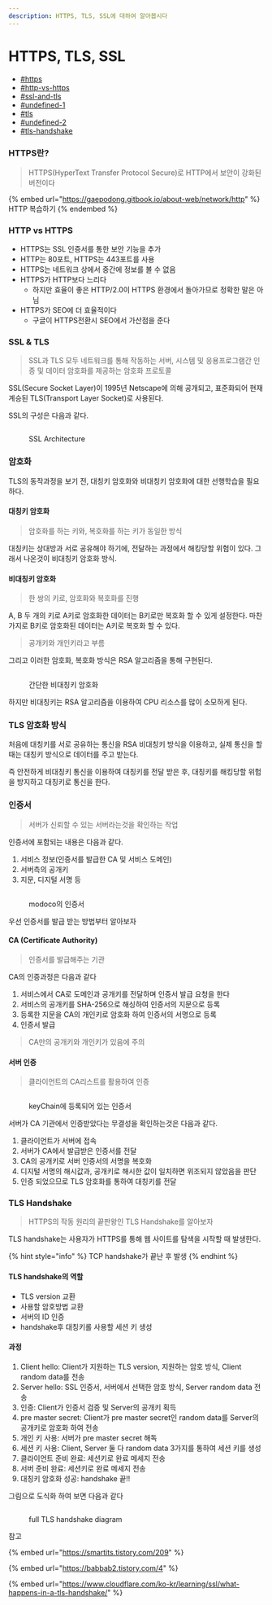 ```yaml
---
description: HTTPS, TLS, SSL에 대하여 알아봅시다
---
```


# HTTPS, TLS, SSL

* [#https](https-tls-ssl.md#https "mention")
* [#http-vs-https](https-tls-ssl.md#http-vs-https "mention")
* [#ssl-and-tls](https-tls-ssl.md#ssl-and-tls "mention")
* [#undefined-1](https-tls-ssl.md#undefined-1 "mention")
* [#tls](https-tls-ssl.md#tls "mention")
* [#undefined-2](https-tls-ssl.md#undefined-2 "mention")
* [#tls-handshake](https-tls-ssl.md#tls-handshake "mention")

### HTTPS란?

> HTTPS(HyperText Transfer Protocol Secure)로 HTTP에서 보안이 강화된 버전이다

{% embed url="https://gaepodong.gitbook.io/about-web/network/http" %}
HTTP 복습하기
{% endembed %}

### HTTP vs HTTPS

* HTTPS는 SSL 인증서를 통한 보안 기능을 추가
* HTTP는 80포트, HTTPS는 443포트를 사용
* HTTPS는 네트워크 상에서 중간에 정보를 볼 수 없음
* HTTPS가 HTTP보다 느리다
  * 하지만 효율이 좋은 HTTP/2.0이 HTTPS 환경에서 돌아가므로 정확한 말은 아님
* HTTPS가 SEO에 더 효율적이다
  * 구글이 HTTPS전환시 SEO에서 가산점을 준다

### SSL & TLS

> SSL과 TLS 모두 네트워크를 통해 작동하는 서버, 시스템 및 응용프로그램간 인증 및 데이터 암호화를 제공하는 암호화 프로토콜

SSL(Secure Socket Layer)이 1995년 Netscape에 의해 공개되고, 표준화되어 현재 계승된 TLS(Transport Layer Socket)로 사용된다.

SSL의 구성은 다음과 같다.

<figure><img src="../.gitbook/assets/image (4).png" alt=""><figcaption><p>SSL Architecture</p></figcaption></figure>

### 암호화

TLS의 동작과정을 보기 전, 대칭키 암호화와 비대칭키 암호화에 대한 선행학습을 필요하다.

#### 대칭키 암호화

> 암호화를 하는 키와, 복호화를 하는 키가 동일한 방식

대칭키는 상대방과 서로 공유해야 하기에, 전달하는 과정에서 해킹당할 위험이 있다. 그래서 나온것이 비대칭키 암호화 방식.

#### 비대칭키 암호화

> 한 쌍의 키로, 암호화와 복호화를 진행

A, B 두 개의 키로 A키로 암호화한 데이터는 B키로만 복호화 할 수 있게 설정한다. 마찬가지로 B키로 암호화된 데이터는 A키로 복호화 할 수 있다.

> 공개키와 개인키라고 부름

그리고 이러한 암호화, 복호화 방식은 RSA 알고리즘을 통해 구현된다.

<figure><img src="../.gitbook/assets/image (3) (1).png" alt=""><figcaption><p>간단한 비대칭키 암호화</p></figcaption></figure>

하지만 비대칭키는 RSA 알고리즘을 이용하여 CPU 리소스를 많이 소모하게 된다.

### TLS 암호화 방식

처음에 대칭키를 서로 공유하는 통신을 RSA 비대칭키 방식을 이용하고, 실제 통신을 할 때는 대칭키 방식으로 데이터를 주고 받는다.

즉 안전하게 비대칭키 통신을 이용하여 대칭키를 전달 받은 후, 대칭키를 해킹당할 위험을 방지하고 대칭키로 통신을 한다.



### 인증서

> 서버가 신뢰할 수 있는 서버라는것을 확인하는 작업

인증서에 포함되는 내용은 다음과 같다.

1. 서비스 정보(인증서를 발급한 CA 및 서비스 도메인)
2. 서버측의 공개키
3. 지문, 디지털 서명 등

<figure><img src="../.gitbook/assets/image (4) (1).png" alt=""><figcaption><p>modoco의 인증서</p></figcaption></figure>

우선 인증서를 발급 받는 방법부터 알아보자

#### CA (Certificate Authority)

> 인증서를 발급해주는 기관

CA의 인증과정은 다음과 같다

1. 서비스에서 CA로 도메인과 공개키를 전달하며 인증서 발급 요청을 한다
2. 서비스의 공개키를 SHA-256으로 해싱하여 인증서의 지문으로 등록
3. 등록한 지문을 CA의 개인키로 암호화 하여 인증서의 서명으로 등록
4. 인증서 발급

> CA만의 공개키와 개인키가 있음에 주의

#### 서버 인증

> 클라이언트의 CA리스트를 활용하여 인증

<figure><img src="../.gitbook/assets/image (2) (1).png" alt=""><figcaption><p>keyChain에 등록되어 있는 인증서</p></figcaption></figure>

서버가 CA 기관에서 인증받았다는 무결성을 확인하는것은 다음과 같다.

1. 클라이언트가 서버에 접속
2. 서버가 CA에서 발급받은 인증서를 전달
3. CA의 공개키로 서버 인증서의 서명을 복호화
4. 디지털 서명의 해시값과, 공개키로 해시한 값이 일치하면 위조되지 않았음을 판단
5. 인증 되었으므로 TLS 암호화를 통하여 대칭키를 전달

### TLS Handshake

> HTTPS의 작동 원리의 끝판왕인 TLS Handshake를 알아보자

TLS handshake는 사용자가 HTTPS를 통해 웹 사이트를 탐색을 시작할 때 발생한다.&#x20;

{% hint style="info" %}
TCP handshake가 끝난 후 발생
{% endhint %}

#### TLS handshake의 역할

* TLS version 교환
* 사용할 암호방법 교환
* 서버의 ID 인증
* handshake후 대칭키롤 사용할 세션 키 생성

#### 과정

1. Client hello: Client가 지원하는 TLS version, 지원하는 암호 방식, Client random data를 전송
2. Server hello: SSL 인증서, 서버에서 선택한 암호 방식, Server random data 전송
3. 인증: Client가 인증서 검증 및 Server의 공개키 획득
4. pre master secret: Client가 pre master secret인 random data를 Server의 공개키로 암호화 하여 전송
5. 개인 키 사용: 서버가 pre master secret 해독
6. 세션 키 사용: Client, Server 둘 다 random data 3가지를 통하여 세션 키를 생성
7. 클라이언트 준비 완료: 세션키로 완료 메세지 전송
8. 서버 준비 완료: 세션키로 완료 메세지 전송
9. 대칭키 암호화 성공: handshake 끝!!

그림으로 도식화 하여 보면 다음과 같다

<figure><img src="../.gitbook/assets/image (6) (1).png" alt=""><figcaption><p>full TLS handshake diagram</p></figcaption></figure>



참고

{% embed url="https://smartits.tistory.com/209" %}

{% embed url="https://babbab2.tistory.com/4" %}

{% embed url="https://www.cloudflare.com/ko-kr/learning/ssl/what-happens-in-a-tls-handshake/" %}
